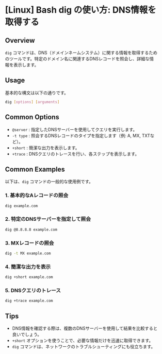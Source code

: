 # [Linux] Bash dig の使い方: DNS情報を取得する

## Overview
`dig` コマンドは、DNS（ドメインネームシステム）に関する情報を取得するためのツールです。特定のドメイン名に関連するDNSレコードを照会し、詳細な情報を表示します。

## Usage
基本的な構文は以下の通りです。

```bash
dig [options] [arguments]
```

## Common Options
- `@server` : 指定したDNSサーバーを使用してクエリを実行します。
- `-t type` : 照会するDNSレコードのタイプを指定します（例: A, MX, TXTなど）。
- `+short` : 簡潔な出力を表示します。
- `+trace` : DNSクエリのトレースを行い、各ステップを表示します。

## Common Examples
以下は、`dig` コマンドの一般的な使用例です。

### 1. 基本的なAレコードの照会
```bash
dig example.com
```

### 2. 特定のDNSサーバーを指定して照会
```bash
dig @8.8.8.8 example.com
```

### 3. MXレコードの照会
```bash
dig -t MX example.com
```

### 4. 簡潔な出力を表示
```bash
dig +short example.com
```

### 5. DNSクエリのトレース
```bash
dig +trace example.com
```

## Tips
- DNS情報を確認する際は、複数のDNSサーバーを使用して結果を比較すると良いでしょう。
- `+short` オプションを使うことで、必要な情報だけを迅速に取得できます。
- `dig` コマンドは、ネットワークのトラブルシューティングにも役立ちます。